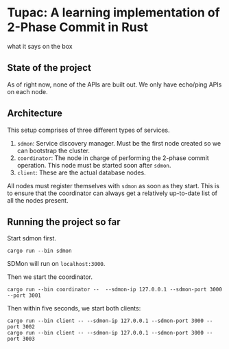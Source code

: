 # Tupac: A learning implementation of 2-Phase Commit in Rust

what it says on the box

## State of the project
As of right now, none of the APIs are built out. We only have echo/ping APIs on each node.

## Architecture
This setup comprises of three different types of services.

1. `sdmon`: Service discovery manager. Must be the first node created so we can bootstrap the cluster.
2. `coordinator`: The node in charge of performing the 2-phase commit operation. This node must be started soon after `sdmon`.
3. `client`: These are the actual database nodes. 

All nodes must register themselves with `sdmon` as soon as they start. This is to ensure that the coordinator can always get a relatively up-to-date list of all the nodes present.

## Running the project so far

Start sdmon first.
```
cargo run --bin sdmon
```
SDMon will run on `localhost:3000`.

Then we start the coordinator.
```
cargo run --bin coordinator --  --sdmon-ip 127.0.0.1 --sdmon-port 3000 --port 3001
```

Then within five seconds, we start both clients:
```
cargo run --bin client -- --sdmon-ip 127.0.0.1 --sdmon-port 3000 --port 3002
cargo run --bin client -- --sdmon-ip 127.0.0.1 --sdmon-port 3000 --port 3003
```
